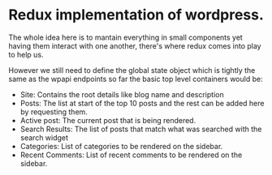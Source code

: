 # Redux implementation of wordpress.

The whole idea here is to mantain everything in small components yet having them interact with one another, there's where redux comes into play to help us.

However we still need to define the global state object which is tightly the same as the wpapi endpoints so far the basic top level containers would be:

- Site: Contains the root details like blog name and description
- Posts: The list at start of the top 10 posts and the rest can be added here by requesting them.
- Active post: The current post that is being rendered.
- Search Results: The list of posts that match what was searched with the search widget
- Categories: List of categories to be rendered on the sidebar.
- Recent Comments: List of recent comments to be rendered on the sidebar.

